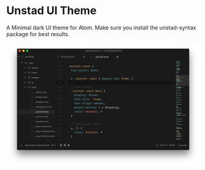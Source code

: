 # Unstad UI Theme

A Minimal dark UI theme for Atom.
Make sure you install the unstad-syntax package for best results.

![screenshot](https://github.com/itsnwa/unstad-ui/raw/master/screenshot.png)
